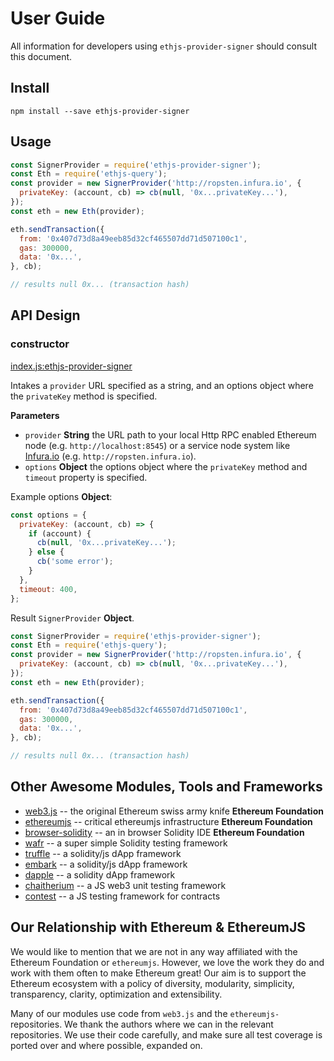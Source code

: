 # User Guide

All information for developers using `ethjs-provider-signer` should consult this document.

## Install

```
npm install --save ethjs-provider-signer
```

## Usage

```js
const SignerProvider = require('ethjs-provider-signer');
const Eth = require('ethjs-query');
const provider = new SignerProvider('http://ropsten.infura.io', {
  privateKey: (account, cb) => cb(null, '0x...privateKey...'),
});
const eth = new Eth(provider);

eth.sendTransaction({
  from: '0x407d73d8a49eeb85d32cf465507dd71d507100c1',
  gas: 300000,
  data: '0x...',
}, cb);

// results null 0x... (transaction hash)
```

## API Design

### constructor

[index.js:ethjs-provider-signer](../../../blob/master/src/index.js "Source code on GitHub")

Intakes a `provider` URL specified as a string, and an options object where the `privateKey` method is specified.

**Parameters**

-   `provider` **String** the URL path to your local Http RPC enabled Ethereum node (e.g. `http://localhost:8545`) or a service node system like [Infura.io](http://infura.io) (e.g. `http://ropsten.infura.io`).
-   `options` **Object** the options object where the `privateKey` method and `timeout` property is specified.

Example options **Object**:

```js
const options = {
  privateKey: (account, cb) => {
    if (account) {
      cb(null, '0x...privateKey...');
    } else {
      cb('some error');
    }
  },
  timeout: 400,
};
```

Result `SignerProvider` **Object**.

```js
const SignerProvider = require('ethjs-provider-signer');
const Eth = require('ethjs-query');
const provider = new SignerProvider('http://ropsten.infura.io', {
  privateKey: (account, cb) => cb(null, '0x...privateKey...'),
});
const eth = new Eth(provider);

eth.sendTransaction({
  from: '0x407d73d8a49eeb85d32cf465507dd71d507100c1',
  gas: 300000,
  data: '0x...',
}, cb);

// results null 0x... (transaction hash)
```

## Other Awesome Modules, Tools and Frameworks

 - [web3.js](https://github.com/ethereum/web3.js) -- the original Ethereum swiss army knife **Ethereum Foundation**
 - [ethereumjs](https://github.com/ethereumjs) -- critical ethereumjs infrastructure **Ethereum Foundation**
 - [browser-solidity](https://ethereum.github.io/browser-solidity) -- an in browser Solidity IDE **Ethereum Foundation**
 - [wafr](https://github.com/silentcicero/wafr) -- a super simple Solidity testing framework
 - [truffle](https://github.com/ConsenSys/truffle) -- a solidity/js dApp framework
 - [embark](https://github.com/iurimatias/embark-framework) -- a solidity/js dApp framework
 - [dapple](https://github.com/nexusdev/dapple) -- a solidity dApp framework
 - [chaitherium](https://github.com/SafeMarket/chaithereum) -- a JS web3 unit testing framework
 - [contest](https://github.com/DigixGlobal/contest) -- a JS testing framework for contracts

## Our Relationship with Ethereum & EthereumJS

 We would like to mention that we are not in any way affiliated with the Ethereum Foundation or `ethereumjs`. However, we love the work they do and work with them often to make Ethereum great! Our aim is to support the Ethereum ecosystem with a policy of diversity, modularity, simplicity, transparency, clarity, optimization and extensibility.

 Many of our modules use code from `web3.js` and the `ethereumjs-` repositories. We thank the authors where we can in the relevant repositories. We use their code carefully, and make sure all test coverage is ported over and where possible, expanded on.
